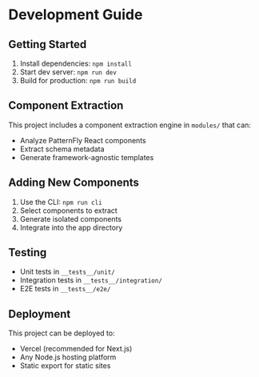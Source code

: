 # Development Guide

## Getting Started

1. Install dependencies: `npm install`
2. Start dev server: `npm run dev`
3. Build for production: `npm run build`

## Component Extraction

This project includes a component extraction engine in `modules/` that can:

- Analyze PatternFly React components
- Extract schema metadata
- Generate framework-agnostic templates

## Adding New Components

1. Use the CLI: `npm run cli`
2. Select components to extract
3. Generate isolated components
4. Integrate into the app directory

## Testing

- Unit tests in `__tests__/unit/`
- Integration tests in `__tests__/integration/`
- E2E tests in `__tests__/e2e/`

## Deployment

This project can be deployed to:

- Vercel (recommended for Next.js)
- Any Node.js hosting platform
- Static export for static sites
